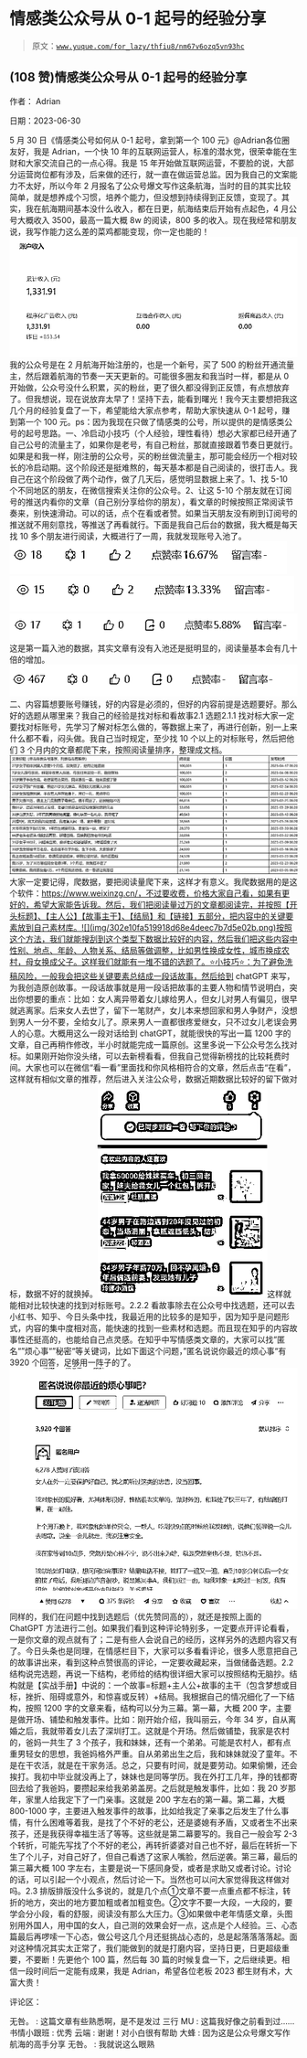 # 情感类公众号从 0-1 起号的经验分享

> 原文：[`www.yuque.com/for_lazy/thfiu8/nm67v6ozq5vn93hc`](https://www.yuque.com/for_lazy/thfiu8/nm67v6ozq5vn93hc)



## (108 赞)情感类公众号从 0-1 起号的经验分享 

作者： Adrian 

日期：2023-06-30 

5 月 30 日《情感类公号如何从 0-1 起号，拿到第一个 100 元》@Adrian各位圈友好，我是 Adrian，一个快 10 年的互联网运营人，标准的潜水党，很荣幸能在生财和大家交流自己的一点心得。我是 15 年开始做互联网运营，不要脸的说，大部分运营岗位都有涉及，后来做的还行，就一直在做运营总监。因为我自己的文案能力不太好，所以今年 2 月报名了公众号爆文写作这条航海，当时的目的其实比较简单，就是想养成个习惯，培养个能力，但没想到持续得到正反馈，变现了。其实，我在航海期间基本没什么收入，都在日更，航海结束后开始有点起色，4 月公号大概收入 3500，最高一篇大概 8w 的阅读，800 多的收入。现在我经常和朋友说，我写作能力这么差的菜鸡都能变现，你一定也能的！![](img/6aab36878966abd1e759ab3c1d95289d.png)我的公众号是在 2 月航海开始注册的，也是一个新号，买了 500 的粉丝开通流量主，然后跟着航海的节奏一天天更新的。可能很多圈友和我当时一样，都是从 0 开始做，公众号没什么积累，买的粉丝，更了很久都没得到正反馈，有点想放弃了。但我想说，现在说放弃太早了！坚持下去，能看到曙光！我今天主要想把我这几个月的经验复盘了一下，希望能给大家点参考，帮助大家快速从 0-1 起号，赚到第一个 100 元。ps：因为我现在只做了情感类的公号，所以提供的是情感类公号的起号思路。一、冷启动小技巧（个人经验，理性看待）想必大家都已经开通了自己公号的流量主了，如果你是老号，有自己粉丝，那就直接跟着节奏日更就行。如果是和我一样，刚注册的公众号，买的粉丝做流量主，那可能会经历一个相对较长的冷启动期。这个阶段还是挺难熬的，每天基本都是自己阅读的，很打击人。我自己在这个阶段做了两个动作，做了几天后，感觉明显数据上来了。1、找 5-10 个不同地区的朋友，在微信搜索关注你的公众号。2、让这 5-10 个朋友就在订阅号的推送内看你的文章（自己别分享给你的朋友），看文章的时候按照正常阅读节奏来，别快速滑动。可以的话，点个在看或者赞。如果当天朋友没有刷到订阅号的推送就不用刻意找，等推送了再看就行。下面是我自己后台的数据，我大概是每天找 10 多个朋友进行阅读，大概进行了一周，我就发现账号入池了。![](img/01f01edf442b86d5c27b9006b8521e57.png)![](img/6652be768d058cae3237775af28b378d.png)![](img/a2956927e006a8b6364239259ab47b00.png)这是第一篇入池的数据，其实文章有没有入池还是挺明显的，阅读量基本会有几十倍的增加。![](img/41b4a2c7cd06be55f240b6c067efd72c.png)二、内容篇想要账号赚钱，好的内容是必须的，但好的内容前提是选题要好。那么好的选题从哪里来？我自己的经验是找对标和看故事2.1 选题2.1.1 找对标大家一定要找对标账号，先学习了解对标怎么做的，等数据上来了，再进行创新，别一上来什么都不看，闷头做。我自己当时规定，至少找 10 个以上的对标账号，然后把他们 3 个月内的文章都爬下来，按照阅读量排序，整理成文档。![](img/a6f42471bed580a9757a1f4e21288bcc.png)大家一定要记得，爬数据，要把阅读量爬下来，这样才有意义。我爬数据用的是这个软件：https://www.weixinzg.cn/，不过要收费，价格大家自己看，如果有更好的，希望大家能告诉我。然后，我们把阅读量过万的文章都阅读完，并按照【开头标题】、【主人公】【故事主干】、【结局】和【链接】五部分，把内容中的关键要素放到自己素材库。![](img/302e10fa519918d68e4deec7b7d5e02b.png)按照这个方法，我们就能搜刮到这个类型下数据比较好的内容，然后我们把这些内容中性别、地点、年龄、人物关系、结局等做调整，比如男性换成女性，城市换成农村，母女换成父子。这样我们就能有一堆不错的选题了。⭐️小技巧⭐️：为了避免洗稿风险，一般我会把这些关键要素总结成一段话故事，然后给到 chatGPT 来写，为我创造原创故事。一段话故事就是用一段话把故事的主要人物和情节说明白，突出你想要的重点：比如：女人离异带着女儿嫁给男人，但女儿对男人有偏见，很早就逃离家。后来女人去世了，留下一笔财产，女儿本来想回家和男人争财产，没想到男人一分不要，全给女儿了。原来男人一直都很疼爱继女，只不过女儿老误会男人的心意。大概用这么一段对话给到 chatGPT，就能很快的写出一篇 1200 字的文章，自己再稍作修改，半小时就能完成一篇原创。这里多说一下公众号怎么找对标。如果刚开始你没头绪，可以去新榜看看，但我自己觉得新榜找的比较耗费时间。大家也可以在微信“看一看”里面找和你风格相符合的文章，然后点击“在看”，这样就有相似文章的推荐，然后进入关注公众号，数据近期数据比较好的留下做对标，数据不好的就换掉。![](img/f2e6bbd1cd9ee360a2dc2846d4ba01c0.png)这样就能相对比较快速的找到对标账号。2.2.2 看故事除去在公众号中找选题，还可以去小红书、知乎、今日头条中找，我最近用的比较多的是知乎，因为知乎是问题形式，内容的集中度相对高，能快速的找到一些素材和选题。而且现在知乎的内容故事性还挺高的，也能给自己点灵感。在知乎中写情感类文章的，大家可以找”匿名“”烦心事“”秘密“等关键词，比如下面这个问题，”匿名说说你最近的烦心事“有 3920 个回答，足够用一阵子的了。![](img/08f880ee1ccca0f4be54a3791c60e8d2.png)同样的，我们在问题中找到选题后（优先赞同高的），就还是按照上面的 ChatGPT 方法进行二创。如果我们看到这种评论特别多，一定要点开评论看看，一是你文章的观点就有了；二是有些人会说自己的经历，这样另外的选题内容又有了。今日头条也是同理，在情感栏目下，大家可以多看看评论，很多人愿意把自己的故事讲出来，看到这种点赞很高的评论，一定要收藏起来，当做储备选题。2.2 结构说完选题，再说一下结构，老师给的结构很详细大家可以按照结构无脑抄。结构就是【实战手册】中说的：一个故事=标题+主人公+故事的主干（包含梦想或目标，挫折、阻碍或意外，和惊喜或反转）+结局。我根据自己的情况细化了一下结构，按照 1200 字的文章来看，结构可以分为三幕。第一幕，大概 200 字，主要是做开场、铺垫和触发事件。比如：刚开始介绍，我叫丽云，今年 34 岁，自从离婚之后，我就带着女儿去了深圳打工。这就是个开场。然后做铺垫，我家是农村的，爸妈一共生了 3 个孩子，我和妹妹，还有一个弟弟。可能是农村人，都有点重男轻女的思想，我爸妈格外严重。自从弟弟出生之后，我和妹妹就没了童年。不是在干农活，就是在干家务活。总之，只要有时间，就是要劳动。如果偷懒，还会挨打。我初中毕业就没再上了，妹妹也是同等学历。我在外打工几年，挣的钱都寄回去给了我爸妈，要攒起来给我弟弟盖房。之后就是触发事件，比如：我 20 岁那年，家里人给我定下了一门亲事。这就是 200 字左右的第一幕。第二幕，大概 800-1000 字，主要进入触发事件的故事，比如给我定了亲事之后发生了什么事情，有什么困难等着我，是找了个不好的老公，还是婆媳有矛盾，又或者生不出来孩子，还是我获得幸福生活了等等。这些就是第二幕要写的。我自己一般会写 2-3 个转折，可能先写找了个不好的老公，再转折婆婆对自己也不好，最后在转折一下生了个儿子，对自己好了，但自己看透了这家人嘴脸，然后逆袭。第三幕，最后的第三幕大概 100 字左右，主要是说一下感同身受，或者是求助又或者讨论。讨论的话，可以引起一个小观点，然后讨论一下。当然也可以问大家觉得我这样做对吗。2.3 排版排版没什么多说的，就是几个点①文章不要一点重点都不标注，转折的地方，突出的地方要加粗或者加粗变色。②文字不要一大段，一大段的，要学会分小段，看的舒服，阅读没有那么大压力。③如果做中老年情感文章，头图别用外国人，用中国的女人，自己测的效果会好一点，这点是个人经验。三、心态篇最后再啰嗦一下心态，做公号这几个月还挺挑战心态的，总是起落落落落起。面对这种情况其实太正常了，我们能做到的就是打磨内容，坚持日更，日更超级重要，不要断！先更他个 100 篇，然后每 30 篇的时候复盘一下，之后继续更。相信一段时间后一定能有成果，我是 Adrian，希望各位老板 2023 都生财有术，大富大贵！  

评论区： 

无咎。 : 这篇文章有些熟悉啊，是不是发过 三行 MU : 这篇我好像之前看到过…… 书情小跟班 : 优秀 云端 : 谢谢！对小白很有帮助 大蜂 : 因为这是公众号爆文写作航海的高手分享 无咎。 : 我就说这么眼熟